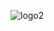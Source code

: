 ![logo2](https://github.com/Ilya-Gayduk/Charlotte/assets/99331710/0ef64a93-d165-4b1b-b606-3fc7235a2dd2)
